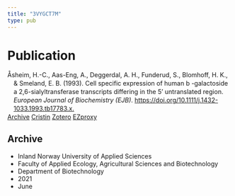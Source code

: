 ```yaml
---
title: "3VYGCT7M"
type: pub
---
```

<h1>Publication</h1>
<article id="csl-bib-container-3VYGCT7M" class="csl-bib-container">
  <div class="csl-bib-body" style="line-height: 1.35; padding-left: 1em; text-indent:-1em;">
  <div class="csl-entry">&#xC5;sheim, H.-C., Aas-Eng, A., Deggerdal, A. H., Funderud, S., Blomhoff, H. K., &amp; Smeland, E. B. (1993). Cell specific expression of human b -galactoside a 2,6-sialyltransferase transcripts differing in the 5&#x2019; untranslated region. <i>European Journal of Biochemistry (EJB)</i>. <a href="https://doi.org/10.1111/j.1432-1033.1993.tb17783.x.">https://doi.org/10.1111/j.1432-1033.1993.tb17783.x.</a></div>
</div>
  <div class="csl-bib-buttons">
    <a href="#taxonomy-article-3VYGCT7M" class="csl-bib-button">Archive</a>
    <a href="https://app.cristin.no/results/show.jsf?id=1912988" alt="Cristin URL" class="csl-bib-button">Cristin</a>
    <a href="http://zotero.org/groups/5402882/items/3VYGCT7M" alt="Zotero URL" class="csl-bib-button">Zotero</a>
    <a href="http://ezproxy.inn.no/login?url=https://doi.org/10.1111/j.1432-1033.1993.tb17783.x." class="csl-bib-button">EZproxy</a>
  </div>
  <div id="csl-bib-meta-container-3VYGCT7M"></div>
</article>
<div id="csl-bib-meta-3VYGCT7M" class="csl-bib-meta">
  <article id="taxonomy-article-3VYGCT7M" class="taxonomy-article">
    <h1>Archive</h1>
    <ul>
      <li>Inland Norway University of Applied Sciences</li>
      <li>Faculty of Applied Ecology, Agricultural Sciences and Biotechnology</li>
      <li>Department of Biotechnology</li>
      <li>2021</li>
      <li>June</li>
    </ul>
  </article>
</div>
